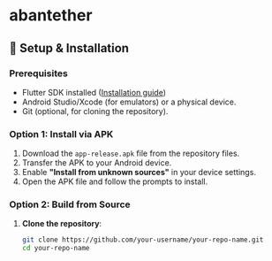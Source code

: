 # abantether

## 🚀 Setup & Installation  

### Prerequisites  
- Flutter SDK installed ([Installation guide](https://docs.flutter.dev/get-started/install))  
- Android Studio/Xcode (for emulators) or a physical device.  
- Git (optional, for cloning the repository).  

### Option 1: Install via APK  
1. Download the `app-release.apk` file from the repository files.  
2. Transfer the APK to your Android device.  
3. Enable **"Install from unknown sources"** in your device settings.  
4. Open the APK file and follow the prompts to install.  

### Option 2: Build from Source  
1. **Clone the repository**:  
   ```bash  
   git clone https://github.com/your-username/your-repo-name.git  
   cd your-repo-name  
